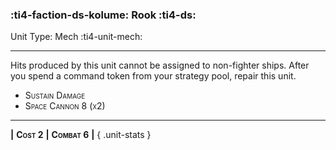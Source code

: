 ### :ti4-faction-ds-kolume: **Rook** :ti4-ds:

Unit Type: Mech :ti4-unit-mech:

---

Hits produced by this unit cannot be assigned to non-fighter ships. After you spend a command token from your strategy pool, repair this unit.

* <span style="font-variant:small-caps;">Sustain Damage</span> 
* <span style="font-variant:small-caps;">Space Cannon 8 (x2)</span> 

---

__|__ <span style="font-variant:small-caps;white-space: nowrap;">**Cost 2**</span> __|__ <span style="font-variant:small-caps;white-space: nowrap;">**Combat 6**</span> __|__
{ .unit-stats }
